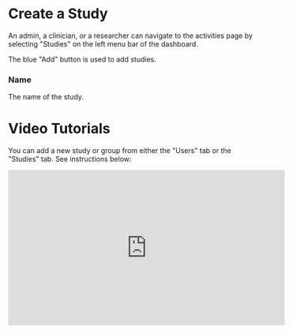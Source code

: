 # Create a Study

An admin, a clinician, or a researcher can navigate to the activities page by selecting "Studies" on the left menu bar of the dashboard.  

The blue "Add" button is used to add studies.

### Name

The name of the study. 

# Video Tutorials

You can add a new study or group from either the "Users" tab or the "Studies" tab. See instructions below:

<iframe width="560" height="315" src="https://www.youtube.com/embed/BuBvGKFsOBY" title="YouTube video player" frameborder="0" allow="accelerometer; autoplay; clipboard-write; encrypted-media; gyroscope; picture-in-picture" allowfullscreen></iframe>

